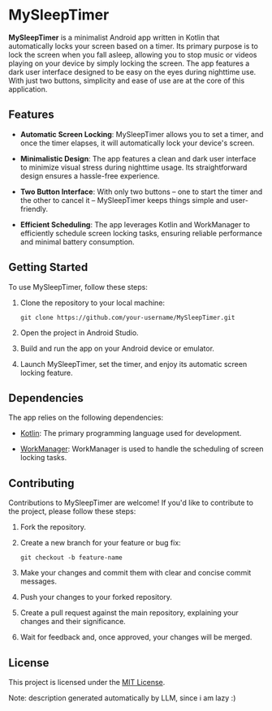 # MySleepTimer

**MySleepTimer** is a minimalist Android app written in Kotlin that automatically locks your screen based on a timer. Its primary purpose is to lock the screen when you fall asleep, allowing you to stop music or videos playing on your device by simply locking the screen. The app features a dark user interface designed to be easy on the eyes during nighttime use. With just two buttons, simplicity and ease of use are at the core of this application.

## Features

- **Automatic Screen Locking**: MySleepTimer allows you to set a timer, and once the timer elapses, it will automatically lock your device's screen.

- **Minimalistic Design**: The app features a clean and dark user interface to minimize visual stress during nighttime usage. Its straightforward design ensures a hassle-free experience.

- **Two Button Interface**: With only two buttons – one to start the timer and the other to cancel it – MySleepTimer keeps things simple and user-friendly.

- **Efficient Scheduling**: The app leverages Kotlin and WorkManager to efficiently schedule screen locking tasks, ensuring reliable performance and minimal battery consumption.

## Getting Started

To use MySleepTimer, follow these steps:

1. Clone the repository to your local machine:

   ```
   git clone https://github.com/your-username/MySleepTimer.git
   ```

2. Open the project in Android Studio.

3. Build and run the app on your Android device or emulator.

4. Launch MySleepTimer, set the timer, and enjoy its automatic screen locking feature.

## Dependencies

The app relies on the following dependencies:

- [Kotlin](https://kotlinlang.org/): The primary programming language used for development.

- [WorkManager](https://developer.android.com/jetpack/androidx/releases/work): WorkManager is used to handle the scheduling of screen locking tasks.

## Contributing

Contributions to MySleepTimer are welcome! If you'd like to contribute to the project, please follow these steps:

1. Fork the repository.

2. Create a new branch for your feature or bug fix: 

   ```
   git checkout -b feature-name
   ```

3. Make your changes and commit them with clear and concise commit messages.

4. Push your changes to your forked repository.

5. Create a pull request against the main repository, explaining your changes and their significance.

6. Wait for feedback and, once approved, your changes will be merged.

## License

This project is licensed under the [MIT License](LICENSE).



Note: description generated automatically by LLM, since i am lazy :)
